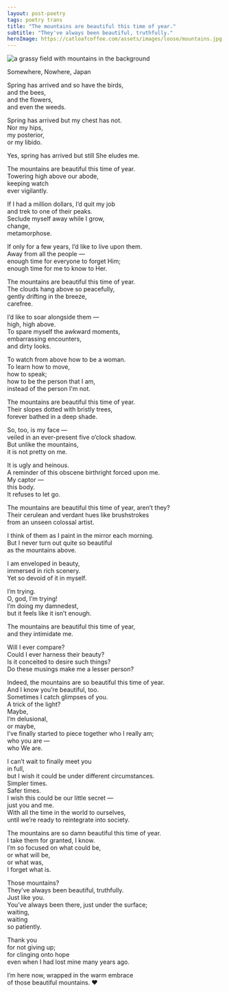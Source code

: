 ```yaml
---
layout: post-poetry
tags: poetry trans
title: "The mountains are beautiful this time of year."
subtitle: "They've always been beautiful, truthfully."
heroImage: https://catloafcoffee.com/assets/images/loose/mountains.jpg
---
```


![a grassy field with mountains in the background]({{site.baseurl}}/assets/images/loose/mountains.jpg)
<div class="caption">Somewhere, Nowhere, Japan</div>

Spring has arrived and so have the birds,  
and the bees,  
and the flowers,  
and even the weeds.  

Spring has arrived but my chest has not.  
Nor my hips,  
my posterior,  
or my libido.  

Yes, spring has arrived but still She eludes me.  

The mountains are beautiful this time of year.  
Towering high above our abode,  
keeping watch  
ever vigilantly.  

If I had a million dollars, I’d quit my job  
and trek to one of their peaks.  
Seclude myself away while I grow,  
change,  
metamorphose.  

If only for a few years, I’d like to live upon them.  
Away from all the people —  
enough time for everyone to forget Him;  
enough time for me to know to Her.  

The mountains are beautiful this time of year.  
The clouds hang above so peacefully,  
gently drifting in the breeze,  
carefree.  

I’d like to soar alongside them —  
high, high above.  
To spare myself the awkward moments,  
embarrassing encounters,  
and dirty looks.  

To watch from above how to be a woman.  
To learn how to move,  
how to speak;  
how to be the person that I am,  
instead of the person I'm not.  

The mountains are beautiful this time of year.  
Their slopes dotted with bristly trees,  
forever bathed in a deep shade.  

So, too, is my face —  
veiled in an ever-present five o’clock shadow.  
But unlike the mountains,  
it is not pretty on me.  

It is ugly and heinous.  
A reminder of this obscene birthright forced upon me.  
My captor —  
this body.  
It refuses to let go.  

The mountains are beautiful this time of year, aren’t they?  
Their cerulean and verdant hues like brushstrokes  
from an unseen colossal artist.  

I think of them as I paint in the mirror each morning.  
But I never turn out quite so beautiful  
as the mountains above.  

I am enveloped in beauty,  
immersed in rich scenery.  
Yet so devoid of it in myself.  

I’m trying.  
O, god, I’m trying!  
I’m doing my damnedest,  
but it feels like it isn’t enough.  

The mountains are beautiful this time of year,  
and they intimidate me.  

Will I ever compare?  
Could I ever harness their beauty?  
Is it conceited to desire such things?  
Do these musings make me a lesser person?  

Indeed, the mountains are so beautiful this time of year.  
And I know you’re beautiful, too.  
Sometimes I catch glimpses of you.  
A trick of the light?  
Maybe,  
I’m delusional,  
or maybe,  
I’ve finally started to piece together who I really am;  
who you are —  
who We are.  

I can’t wait to finally meet you  
in full,  
but I wish it could be under different circumstances.  
Simpler times.  
Safer times.  
I wish this could be our little secret —  
just you and me.  
With all the time in the world to ourselves,  
until we’re ready to reintegrate into society.  

The mountains are so damn beautiful this time of year.  
I take them for granted, I know.  
I’m so focused on what could be,  
or what will be,  
or what was,  
I forget what is.  

Those mountains?  
They’ve always been beautiful, truthfully.  
Just like you.  
You’ve always been there, just under the surface;  
waiting,  
waiting  
so patiently.  

Thank you  
for not giving up;  
for clinging onto hope  
even when I had lost mine many years ago.  

I’m here now, 
wrapped in the warm embrace  
of those beautiful mountains. ❤️